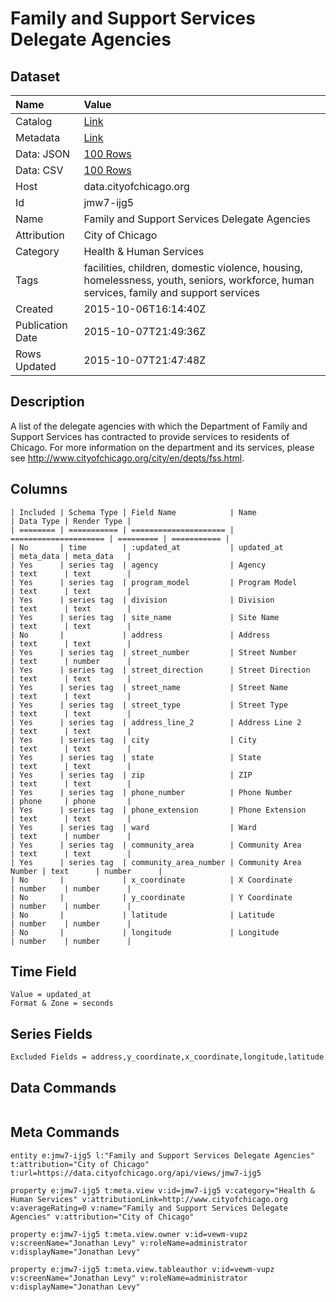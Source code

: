 # Family and Support Services Delegate Agencies

## Dataset

| Name | Value |
| :--- | :---- |
| Catalog | [Link](https://catalog.data.gov/dataset/family-and-support-services-delegate-agencies) |
| Metadata | [Link](https://data.cityofchicago.org/api/views/jmw7-ijg5) |
| Data: JSON | [100 Rows](https://data.cityofchicago.org/api/views/jmw7-ijg5/rows.json?max_rows=100) |
| Data: CSV | [100 Rows](https://data.cityofchicago.org/api/views/jmw7-ijg5/rows.csv?max_rows=100) |
| Host | data.cityofchicago.org |
| Id | jmw7-ijg5 |
| Name | Family and Support Services Delegate Agencies |
| Attribution | City of Chicago |
| Category | Health & Human Services |
| Tags | facilities, children, domestic violence, housing, homelessness, youth, seniors, workforce, human services, family and support services |
| Created | 2015-10-06T16:14:40Z |
| Publication Date | 2015-10-07T21:49:36Z |
| Rows Updated | 2015-10-07T21:47:48Z |

## Description

A list of the delegate agencies with which the Department of Family and Support Services has contracted to provide services to residents of Chicago.  For more information on the department and its services, please see http://www.cityofchicago.org/city/en/depts/fss.html.

## Columns

```ls
| Included | Schema Type | Field Name            | Name                  | Data Type | Render Type |
| ======== | =========== | ===================== | ===================== | ========= | =========== |
| No       | time        | :updated_at           | updated_at            | meta_data | meta_data   |
| Yes      | series tag  | agency                | Agency                | text      | text        |
| Yes      | series tag  | program_model         | Program Model         | text      | text        |
| Yes      | series tag  | division              | Division              | text      | text        |
| Yes      | series tag  | site_name             | Site Name             | text      | text        |
| No       |             | address               | Address               | text      | text        |
| Yes      | series tag  | street_number         | Street Number         | text      | number      |
| Yes      | series tag  | street_direction      | Street Direction      | text      | text        |
| Yes      | series tag  | street_name           | Street Name           | text      | text        |
| Yes      | series tag  | street_type           | Street Type           | text      | text        |
| Yes      | series tag  | address_line_2        | Address Line 2        | text      | text        |
| Yes      | series tag  | city                  | City                  | text      | text        |
| Yes      | series tag  | state                 | State                 | text      | text        |
| Yes      | series tag  | zip                   | ZIP                   | text      | text        |
| Yes      | series tag  | phone_number          | Phone Number          | phone     | phone       |
| Yes      | series tag  | phone_extension       | Phone Extension       | text      | text        |
| Yes      | series tag  | ward                  | Ward                  | text      | number      |
| Yes      | series tag  | community_area        | Community Area        | text      | text        |
| Yes      | series tag  | community_area_number | Community Area Number | text      | number      |
| No       |             | x_coordinate          | X Coordinate          | number    | number      |
| No       |             | y_coordinate          | Y Coordinate          | number    | number      |
| No       |             | latitude              | Latitude              | number    | number      |
| No       |             | longitude             | Longitude             | number    | number      |
```

## Time Field

```ls
Value = updated_at
Format & Zone = seconds
```

## Series Fields

```ls
Excluded Fields = address,y_coordinate,x_coordinate,longitude,latitude
```

## Data Commands

```ls
```

## Meta Commands

```ls
entity e:jmw7-ijg5 l:"Family and Support Services Delegate Agencies" t:attribution="City of Chicago" t:url=https://data.cityofchicago.org/api/views/jmw7-ijg5

property e:jmw7-ijg5 t:meta.view v:id=jmw7-ijg5 v:category="Health & Human Services" v:attributionLink=http://www.cityofchicago.org v:averageRating=0 v:name="Family and Support Services Delegate Agencies" v:attribution="City of Chicago"

property e:jmw7-ijg5 t:meta.view.owner v:id=vewm-vupz v:screenName="Jonathan Levy" v:roleName=administrator v:displayName="Jonathan Levy"

property e:jmw7-ijg5 t:meta.view.tableauthor v:id=vewm-vupz v:screenName="Jonathan Levy" v:roleName=administrator v:displayName="Jonathan Levy"
```